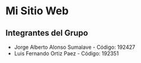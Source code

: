 # Mi Sitio Web


## Integrantes del Grupo

- Jorge Alberto Alonso Sumalave - Código: 192427
- Luis Fernando Ortiz Paez - Código: 192351
